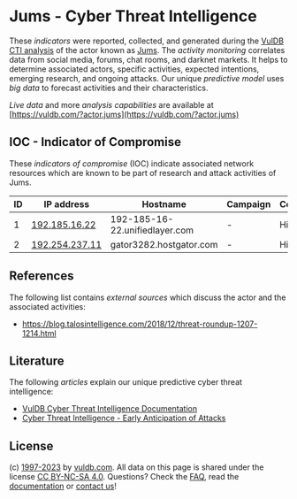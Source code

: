 # Jums - Cyber Threat Intelligence

These _indicators_ were reported, collected, and generated during the [VulDB CTI analysis](https://vuldb.com/?kb.cti) of the actor known as [Jums](https://vuldb.com/?actor.jums). The _activity monitoring_ correlates data from social media, forums, chat rooms, and darknet markets. It helps to determine associated actors, specific activities, expected intentions, emerging research, and ongoing attacks. Our unique _predictive model_ uses _big data_ to forecast activities and their characteristics.

_Live data_ and more _analysis capabilities_ are available at [https://vuldb.com/?actor.jums](https://vuldb.com/?actor.jums)

## IOC - Indicator of Compromise

These _indicators of compromise_ (IOC) indicate associated network resources which are known to be part of research and attack activities of Jums.

ID | IP address | Hostname | Campaign | Confidence
-- | ---------- | -------- | -------- | ----------
1 | [192.185.16.22](https://vuldb.com/?ip.192.185.16.22) | 192-185-16-22.unifiedlayer.com | - | High
2 | [192.254.237.11](https://vuldb.com/?ip.192.254.237.11) | gator3282.hostgator.com | - | High

## References

The following list contains _external sources_ which discuss the actor and the associated activities:

* https://blog.talosintelligence.com/2018/12/threat-roundup-1207-1214.html

## Literature

The following _articles_ explain our unique predictive cyber threat intelligence:

* [VulDB Cyber Threat Intelligence Documentation](https://vuldb.com/?kb.cti)
* [Cyber Threat Intelligence - Early Anticipation of Attacks](https://www.scip.ch/en/?labs.20201022)

## License

(c) [1997-2023](https://vuldb.com/?kb.changelog) by [vuldb.com](https://vuldb.com/?kb.about). All data on this page is shared under the license [CC BY-NC-SA 4.0](https://creativecommons.org/licenses/by-nc-sa/4.0/). Questions? Check the [FAQ](https://vuldb.com/?kb.faq), read the [documentation](https://vuldb.com/?kb) or [contact us](https://vuldb.com/?contact)!
